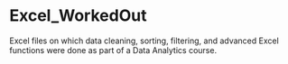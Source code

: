 # Excel_WorkedOut
Excel files on which data cleaning, sorting, filtering, and advanced Excel functions were done as part of a Data Analytics course.
